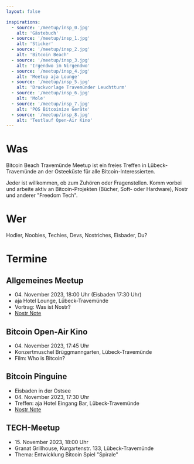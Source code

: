 ```yaml
---
layout: false

inspirations:
  - source: '/meetup/insp_0.jpg'
    alt: 'Gästebuch'
  - source: '/meetup/insp_1.jpg'
    alt: 'Sticker'
  - source: '/meetup/insp_2.jpg'
    alt: 'Bitcoin Beach'
  - source: '/meetup/insp_3.jpg'
    alt: 'Irgendwo im Nirgendwo'
  - source: '/meetup/insp_4.jpg'
    alt: 'Meetup aja Lounge'
  - source: '/meetup/insp_5.jpg'
    alt: 'Druckvorlage Travemünder Leuchtturm'
  - source: '/meetup/insp_6.jpg'
    alt: 'Mole'
  - source: '/meetup/insp_7.jpg'
    alt: 'POS Bitcoinize Geräte'
  - source: '/meetup/insp_8.jpg'
    alt: 'Testlauf Open-Air Kino'
---
```


# Was

Bitcoin Beach Travemünde Meetup ist ein freies Treffen in Lübeck-Travemünde an der Osteeküste für alle Bitcoin-Interessierten. 

Jeder ist willkommen, ob zum Zuhören oder Fragenstellen. Komm vorbei und arbeite aktiv an Bitcoin-Projekten (Bücher, Soft- oder Hardware), Nostr und anderer "Freedom Tech". 

# Wer

Hodler, Noobies, Techies, Devs, Nostriches, Eisbader, Du?

# Termine

## Allgemeines Meetup

- 04\. November 2023, 18:00 Uhr (Eisbaden 17:30 Uhr)
- aja Hotel Lounge, Lübeck-Travemünde
- Vortrag: Was ist Nostr?
- [Nostr Note](https://snort.social/nevent1qqsqkzrgd49y0fvqhql3lts4cvt5qa5emd5y7x06hchpl5ff4ymlq3gppemhxue69uhkummn9ekx7mp0qgsy4l7pf3tfyfdj58rwp58enzf0nxm4zx0h3m5auj2u3cmaws4fqzqrqsqqqqqpuq2umk)

## Bitcoin Open-Air Kino

- 04\. November 2023, 17:45 Uhr
- Konzertmuschel Brüggmanngarten, Lübeck-Travemünde
- Film: Who is Bitcoin?

## Bitcoin Pinguine

- Eisbaden in der Ostsee
- 04\. November 2023, 17:30 Uhr
- Treffen: aja Hotel Eingang Bar, Lübeck-Travemünde
- [Nostr Note](https://snort.social/nevent1qqsf9ss26v6rntj0d0tuexgnqt62vkfl0r4frlnsu69khhsfs84l8fgppemhxue69uhkummn9ekx7mp0qgsy4l7pf3tfyfdj58rwp58enzf0nxm4zx0h3m5auj2u3cmaws4fqzqrqsqqqqqplyj334)

## TECH-Meetup

- 15\. November 2023, 18:00 Uhr
- Granat Grillhouse, Kurgartenstr. 133, Lübeck-Travemünde
- Thema: Entwicklung Bitcoin Spiel "Spirale"
